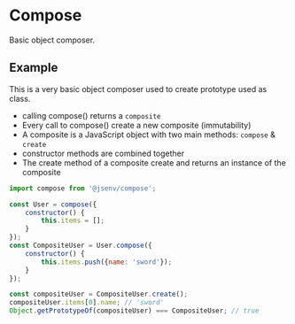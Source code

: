 # Compose

Basic object composer.

## Example

This is a very basic object composer used to create prototype used as class.
- calling compose() returns a `composite`
- Every call to compose() create a new composite (immutability)
- A composite is a JavaScript object with two main methods: `compose` & `create`
- constructor methods are combined together
- The create method of a composite create and returns an instance of the composite

```javascript
import compose from '@jsenv/compose';

const User = compose({
	constructor() {
		this.items = [];
	}
});
const CompositeUser = User.compose({
	constructor() {
		this.items.push({name: 'sword'});
	}
});

const compositeUser = CompositeUser.create();
compositeUser.items[0].name; // 'sword'
Object.getPrototypeOf(compositeUser) === CompositeUser; // true
```
